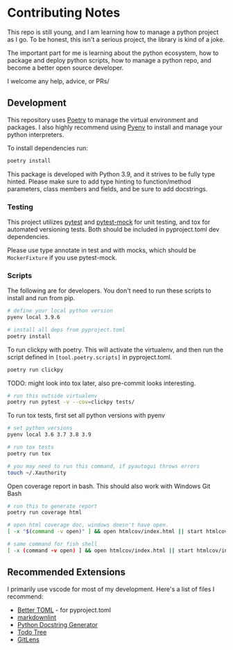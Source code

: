 # Contributing Notes

This repo is still young, and I am learning how to manage a python project as I go. To be honest, this isn't a serious project, the library is kind of a joke.

The important part for me is learning about the python ecosystem, how to package and deploy python scripts, how to manage a python repo, and become a better open source developer.

I welcome any help, advice, or PRs/

## Development

This repository uses [Poetry][1] to manage the virtual environment and packages. I also highly recommend using [Pyenv][2] to install and manage your python interpreters.

To install dependencies run:

```bash
poetry install
```

This package is developed with Python 3.9, and it strives to be fully type hinted. Please make sure to add type hinting to function/method parameters, class members and fields, and be sure to add docstrings.

### Testing

This project utilizes [pytest][3] and [pytest-mock][4] for unit testing, and tox for automated versioning tests. Both should be included in pyproject.toml dev dependencies.

Please use type annotate in test and with mocks, which should be `MockerFixture` if you use pytest-mock.

### Scripts

The following are for developers. You don't need to run these scripts to install and run from pip.

```bash
# define your local python version
pyenv local 3.9.6

# install all deps from pyproject.toml
poetry install
```

To run clickpy with poetry. This will activate the virtualenv, and then run the script defined in `[tool.poetry.scripts]` in pyproject.toml.

```bash
poetry run clickpy
```

TODO: might look into tox later, also pre-commit looks interesting.

```bash
# run this outside virtualenv
poetry run pytest -v --cov=clickpy tests/
```

To run tox tests, first set all python versions with pyenv

```bash
# set python versions
pyenv local 3.6 3.7 3.8 3.9

# run tox tests
poetry run tox

# you may need to run this command, if pyautogui throws errors
touch ~/.Xauthority
```

Open coverage report in bash. This should also work with Windows Git Bash

```bash
# run this to generate report
poetry run coverage html

# open html coverage doc, windows doesn't have open.
[ -x "$(command -v open)" ] && open htmlcov/index.html || start htmlcov/index.html

# same command for fish shell
[ -x (command -v open) ] && open htmlcov/index.html || start htmlcov/index.html
```

## Recommended Extensions

I primarily use vscode for most of my development. Here's a list of files I recommend:

- [Better TOML](https://marketplace.visualstudio.com/items?itemName=bungcip.better-toml) - for pyproject.toml
- [markdownlint](https://marketplace.visualstudio.com/items?itemName=DavidAnson.vscode-markdownlint)
- [Python Docstring Generator](https://marketplace.visualstudio.com/items?itemName=njpwerner.autodocstring)
- [Todo Tree](https://marketplace.visualstudio.com/items?itemName=Gruntfuggly.todo-tree)
- [GitLens](https://marketplace.visualstudio.com/items?itemName=eamodio.gitlens)

[1]: https://github.com/python-poetry/poetry
[2]: https://github.com/pyenv/pyenv
[3]: https://github.com/pytest-dev/pytest
[4]: https://github.com/pytest-dev/pytest-mock
